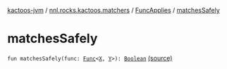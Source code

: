 [kactoos-jvm](../../index.md) / [nnl.rocks.kactoos.matchers](../index.md) / [FuncApplies](index.md) / [matchesSafely](./matches-safely.md)

# matchesSafely

`fun matchesSafely(func: `[`Func`](../../nnl.rocks.kactoos/-func/index.md)`<`[`X`](index.md#X)`, `[`Y`](index.md#Y)`>): `[`Boolean`](https://kotlinlang.org/api/latest/jvm/stdlib/kotlin/-boolean/index.html) [(source)](https://github.com/neonailol/kactoos/blob/master/kactoos-jvm/src/main/kotlin/nnl/rocks/kactoos/matchers/FuncApplies.kt#L37)